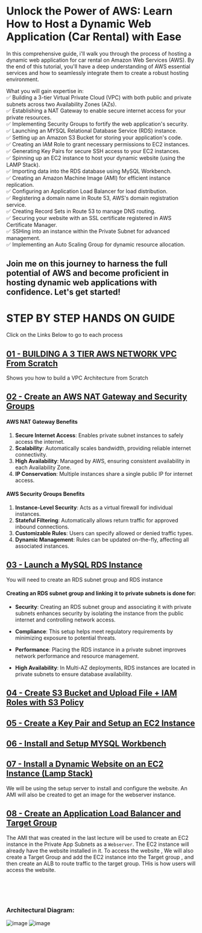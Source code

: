 # Unlock the Power of AWS: Learn How to Host a Dynamic Web Application (Car Rental) with Ease

In this comprehensive guide, i'll walk you through the process of hosting a dynamic web application for car rental on Amazon Web Services (AWS). By the end of this tutorial, you'll have a deep understanding of AWS essential services and how to seamlessly integrate them to create a robust hosting environment.




What you will gain expertise in:<br>
✅ Building a 3-tier Virtual Private Cloud (VPC) with both public and private subnets across two Availability Zones (AZs).<br>
✅ Establishing a NAT Gateway to enable secure internet access for your private resources.<br>
✅ Implementing Security Groups to fortify the web application's security.<br>
✅ Launching an MYSQL Relational Database Service (RDS) instance.<br>
✅ Setting up an Amazon S3 Bucket for storing your application's code.<br>
✅ Creating an IAM Role to grant necessary permissions to EC2 instances.<br>
✅ Generating Key Pairs for secure SSH access to your EC2 instances.<br>
✅ Spinning up an EC2 instance to host your dynamic website (using the LAMP Stack).<br>
✅ Importing data into the RDS database using MySQL Workbench.<br>
✅ Creating an Amazon Machine Image (AMI) for efficient instance replication.<br>
✅ Configuring an Application Load Balancer for load distribution.<br>
✅ Registering a domain name in Route 53, AWS's domain registration service.<br>
✅ Creating Record Sets in Route 53 to manage DNS routing.<br>
✅ Securing your website with an SSL certificate registered in AWS Certificate Manager.<br>
✅ SSHing into an instance within the Private Subnet for advanced management.<br>
✅ Implementing an Auto Scaling Group for dynamic resource allocation.<br>

Join me on this journey to harness the full potential of AWS and become proficient in hosting dynamic web applications with confidence. Let's get started!
---



# STEP BY STEP HANDS ON GUIDE
Click on the Links Below to go to each process

##  [01 - BUILDING A 3 TIER AWS NETWORK VPC From Scratch](Host-a-Dynamic-Web-Application-on-AWS/01-build-a-3-Tier-AWS-Network-VPC-from-Scratch/Readme.md)

Shows you how to build a VPC Architecture from Scratch


##  [02 - Create an AWS NAT Gateway and Security Groups](02-Create-a-NAT-Gateway-and-SG/Readme.md)
#### AWS NAT Gateway Benefits
1. **Secure Internet Access**: Enables private subnet instances to safely access the internet.
2. **Scalability**: Automatically scales bandwidth, providing reliable internet connectivity.
3. **High Availability**: Managed by AWS, ensuring consistent availability in each Availability Zone.
4. **IP Conservation**: Multiple instances share a single public IP for internet access.

#### AWS Security Groups Benefits
1. **Instance-Level Security**: Acts as a virtual firewall for individual instances.
2. **Stateful Filtering**: Automatically allows return traffic for approved inbound connections.
3. **Customizable Rules**: Users can specify allowed or denied traffic types.
4. **Dynamic Management**: Rules can be updated on-the-fly, affecting all associated instances.

##  [03 - Launch a MySQL RDS Instance](03-Launch-a-MySQL-RDS-Instance/Readme.md)
You will need to create an RDS subnet group and RDS instance


#### Creating an RDS subnet group and linking it to private subnets is done for:
- **Security**: Creating an RDS subnet group and associating it with private subnets enhances security by isolating the instance from the public internet and controlling network access.

- **Compliance**: This setup helps meet regulatory requirements by minimizing exposure to potential threats.

- **Performance**: Placing the RDS instance in a private subnet improves network performance and resource management.

- **High Availability**: In Multi-AZ deployments, RDS instances are located in private subnets to ensure database availability.


##  [04 - Create S3 Bucket and Upload File + IAM Roles with S3 Policy](04-S3-Bucket-and-Roles/Readme.md)


## [05 - Create a Key Pair and Setup an EC2 Instance](05-Create-a-KeyPair-and-Setup-an-EC2-Instance/Readme.md)


## [06 - Install and Setup MYSQL Workbench](06-Install-and-Setup-MYSQL-Workbench/Readme.md)


## [07 - Install a Dynamic Website on an EC2 Instance (Lamp Stack)](07-Install-a-Dynamic-Website-on-an-EC2-Instance(LampStack)/Readme.md)
We will be using the setup server to install and configure the website. An AMI will also be created to get an image for the webserver instance.



## [08 - Create an Application Load Balancer and Target Group](08-Create-an-Application-Load-Balancer-and-Target-Group/Readme.md)
The AMI that was created in the last lecture will be used to create an EC2 instance in the Private App Subnets as a `Webserver`. The EC2 instance will already have the website installed in it. To access the website , We will also create a Target Group and add the EC2 instance into the Target group , and then create an ALB to route traffic to the target group. THis is how users will access the website.


<br><br><br>
### Architectural Diagram:
![image](https://github.com/victorwokili/AWS-Advanced/assets/18079443/f89005e4-7a21-415e-bfd2-abca0973f113)
![image](https://github.com/victorwokili/AWS-Advanced/assets/18079443/b9660fab-0f9b-48e6-aee5-4ab3fa3753c7)

